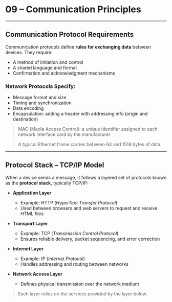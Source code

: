 # 09 – Communication Principles

---

## Communication Protocol Requirements

Communication protocols define **rules for exchanging data** between devices. They require:

- A method of initiation and control
- A shared language and format
- Confirmation and acknowledgment mechanisms

### Network Protocols Specify:

- Message format and size
- Timing and synchronization
- Data encoding
- Encapsulation: adding a header with addressing info (origin and destination)

> MAC (Media Access Control): a unique identifier assigned to each network interface card by the manufacturer

> A typical Ethernet frame carries between 64 and 1518 bytes of data.

---

## Protocol Stack – TCP/IP Model

When a device sends a message, it follows a layered set of protocols known as the **protocol stack**, typically TCP/IP:

- **Application Layer**
  - Example: HTTP (*HyperText Transfer Protocol*)
  - Used between browsers and web servers to request and receive HTML files

- **Transport Layer**
  - Example: TCP (*Transmission Control Protocol*)
  - Ensures reliable delivery, packet sequencing, and error correction

- **Internet Layer**
  - Example: IP (*Internet Protocol*)
  - Handles addressing and routing between networks

- **Network Access Layer**
  - Defines physical transmission over the network medium

> Each layer relies on the services provided by the layer below.

